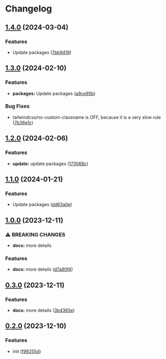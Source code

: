# Changelog

## [1.4.0](https://github.com/Pilaton/eslint-eco/compare/react-v1.3.0...react-v1.4.0) (2024-03-04)


### Features

* Update packages ([7bb9416](https://github.com/Pilaton/eslint-eco/commit/7bb94167d6c51a2f1f8da7b69c20f1096f43e093))

## [1.3.0](https://github.com/Pilaton/eslint-eco/compare/react-v1.2.0...react-v1.3.0) (2024-02-10)


### Features

* **packages:** Update packages ([a9ce95b](https://github.com/Pilaton/eslint-eco/commit/a9ce95b62c9c9fed355ee0c345b355cbc574945d))


### Bug Fixes

* tailwindcss/no-custom-classname is OFF, because it is a very slow rule ([7b36e1c](https://github.com/Pilaton/eslint-eco/commit/7b36e1c396ed1cf17dd14aada7483af465042a31))

## [1.2.0](https://github.com/Pilaton/eslint-eco/compare/react-v1.1.0...react-v1.2.0) (2024-02-06)


### Features

* **update:** update packages ([173068c](https://github.com/Pilaton/eslint-eco/commit/173068c30afe426ebc915b04f1188051dd274439))

## [1.1.0](https://github.com/Pilaton/eslint-eco/compare/react-v1.0.0...react-v1.1.0) (2024-01-21)


### Features

* Update packages ([dd63a0e](https://github.com/Pilaton/eslint-eco/commit/dd63a0e70c153dea00205792d2ff2b7d8cbaab3a))

## [1.0.0](https://github.com/Pilaton/eslint-eco/compare/react-v0.3.0...react-v1.0.0) (2023-12-11)


### ⚠ BREAKING CHANGES

* **docs:** more details

### Features

* **docs:** more details ([d7a90f4](https://github.com/Pilaton/eslint-eco/commit/d7a90f4658b183589ae3a3dca4373311eb09afcb))

## [0.3.0](https://github.com/Pilaton/eslint-eco/compare/react-v0.2.0...react-v0.3.0) (2023-12-11)


### Features

* **docs:** more details ([3b4365e](https://github.com/Pilaton/eslint-eco/commit/3b4365ea35b537c0233c1d4a7c53783d80dcbfda))

## [0.2.0](https://github.com/Pilaton/eslint-eco/compare/react-v0.1.0...react-v0.2.0) (2023-12-10)


### Features

* init ([f99255d](https://github.com/Pilaton/eslint-eco/commit/f99255d6a80edcdf84f48383022168692ca6e256))
